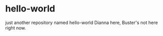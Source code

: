 # hello-world
just another repository named hello-world
Dianna here,  Buster's not here right now. 
